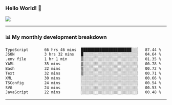 ### Hello World! 👋

<a>
  <img align="center" src="https://github-readme-stats.vercel.app/api?username=megatunger&count_private=true&include_all_commits=true&bg_color=30,56CCF2,2F80ED&title_color=fff&text_color=fff" />
</a>

------
### 📊 My monthly development breakdown

<!--START_SECTION:waka-->

```txt
TypeScript       66 hrs 46 mins  ██████████████████████░░░   87.44 %
JSON             3 hrs 32 mins   █░░░░░░░░░░░░░░░░░░░░░░░░   04.64 %
.env file        1 hr 1 min      ▒░░░░░░░░░░░░░░░░░░░░░░░░   01.35 %
YAML             35 mins         ▒░░░░░░░░░░░░░░░░░░░░░░░░   00.78 %
Bash             32 mins         ▒░░░░░░░░░░░░░░░░░░░░░░░░   00.72 %
Text             32 mins         ▒░░░░░░░░░░░░░░░░░░░░░░░░   00.71 %
XML              30 mins         ░░░░░░░░░░░░░░░░░░░░░░░░░   00.66 %
TSConfig         24 mins         ░░░░░░░░░░░░░░░░░░░░░░░░░   00.54 %
SVG              24 mins         ░░░░░░░░░░░░░░░░░░░░░░░░░   00.53 %
JavaScript       22 mins         ░░░░░░░░░░░░░░░░░░░░░░░░░   00.48 %
```

<!--END_SECTION:waka-->

------
